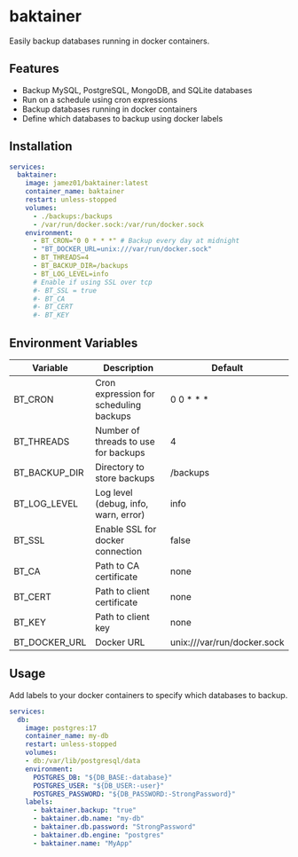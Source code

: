 # baktainer
Easily backup databases running in docker containers.
## Features
- Backup MySQL, PostgreSQL, MongoDB, and SQLite databases
- Run on a schedule using cron expressions
- Backup databases running in docker containers
- Define which databases to backup using docker labels
## Installation
```yaml
services:
  baktainer:
    image: jamez01/baktainer:latest
    container_name: baktainer
    restart: unless-stopped
    volumes:
      - ./backups:/backups
      - /var/run/docker.sock:/var/run/docker.sock
    environment:
      - BT_CRON="0 0 * * *" # Backup every day at midnight
      - "BT_DOCKER_URL=unix:///var/run/docker.sock" 
      - BT_THREADS=4
      - BT_BACKUP_DIR=/backups
      - BT_LOG_LEVEL=info
      # Enable if using SSL over tcp
      #- BT_SSL = true
      #- BT_CA
      #- BT_CERT
      #- BT_KEY    
```

## Environment Variables
| Variable | Description | Default |
| -------- | ----------- | ------- |
| BT_CRON | Cron expression for scheduling backups | 0 0 * * * |
| BT_THREADS | Number of threads to use for backups | 4 |
| BT_BACKUP_DIR | Directory to store backups | /backups |
| BT_LOG_LEVEL | Log level (debug, info, warn, error) | info |
| BT_SSL | Enable SSL for docker connection | false |
| BT_CA | Path to CA certificate | none |
| BT_CERT | Path to client certificate | none |
| BT_KEY | Path to client key | none |
| BT_DOCKER_URL | Docker URL | unix:///var/run/docker.sock |

## Usage
Add labels to your docker containers to specify which databases to backup. 
```yaml
services:
  db:
    image: postgres:17
    container_name: my-db
    restart: unless-stopped
    volumes:
    - db:/var/lib/postgresql/data
    environment:
      POSTGRES_DB: "${DB_BASE:-database}"
      POSTGRES_USER: "${DB_USER:-user}"
      POSTGRES_PASSWORD: "${DB_PASSWORD:-StrongPassword}"
    labels:
      - baktainer.backup: "true"
      - baktainer.db.name: "my-db"
      - baktainer.db.password: "StrongPassword"
      - baktainer.db.engine: "postgres"
      - baktainer.name: "MyApp"
```
